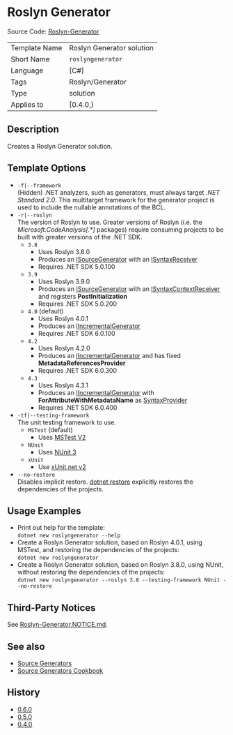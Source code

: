 # Roslyn Generator

Source Code: [Roslyn-Generator](../../source/production/F0.Templates/templates/Roslyn-Generator)

|               |                           |
|---------------|---------------------------|
| Template Name | Roslyn Generator solution |
| Short Name    | `roslyngenerator`         |
| Language      | [C#]                      |
| Tags          | Roslyn/Generator          |
| Type          | solution                  |
| Applies to    | [0.4.0,)                  |

## Description

Creates a Roslyn Generator solution.

## Template Options

- `-f|--framework`\
(Hidden) .NET analyzers, such as generators, must always target _.NET Standard 2.0_.
This multitarget framework for the generator project is used to include the nullable annotations of the BCL.
- `-r|--roslyn`\
The version of Roslyn to use.
Greater versions of Roslyn (i.e. the _Microsoft.CodeAnalysis[.*]_ packages) require consuming projects to be built with greater versions of the .NET SDK.
  - `3.8`
    - Uses Roslyn 3.8.0
    - Produces an [ISourceGenerator][isourcegenerator] with an [ISyntaxReceiver][isyntaxreceiver]
    - Requires .NET SDK 5.0.100
  - `3.9`
    - Uses Roslyn 3.9.0
    - Produces an [ISourceGenerator][isourcegenerator] with an [ISyntaxContextReceiver][isyntaxcontextreceiver] and registers **PostInitialization**
    - Requires .NET SDK 5.0.200
  - `4.0` (default)
    - Uses Roslyn 4.0.1
    - Produces an [IIncrementalGenerator][iincrementalgenerator]
    - Requires .NET SDK 6.0.100
  - `4.2`
    - Uses Roslyn 4.2.0
    - Produces an [IIncrementalGenerator][iincrementalgenerator] and has fixed **MetadataReferencesProvider**
    - Requires .NET SDK 6.0.300
  - `4.3`
    - Uses Roslyn 4.3.1
    - Produces an [IIncrementalGenerator][iincrementalgenerator] with **ForAttributeWithMetadataName** as [SyntaxProvider][syntaxprovider]
    - Requires .NET SDK 6.0.400
- `-tf|--testing-framework`\
The unit testing framework to use.
  - `MSTest` (default)
    - Uses [MSTest V2][testfx]
  - `NUnit`
    - Uses [NUnit 3][nunit]
  - `xUnit`
    - Use [xUnit.net v2][xunit]
- `--no-restore`\
Disables implicit restore.
[dotnet restore][dotnet-restore] explicitly restores the dependencies of the projects.

## Usage Examples

- Print out help for the template:\
`dotnet new roslyngenerator --help`
- Create a Roslyn Generator solution, based on Roslyn 4.0.1, using MSTest, and restoring the dependencies of the projects:\
`dotnet new roslyngenerator`
- Create a Roslyn Generator solution, based on Roslyn 3.8.0, using NUnit, without restoring the dependencies of the projects:\
`dotnet new roslyngenerator --roslyn 3.8 --testing-framework NUnit --no-restore`

## Third-Party Notices

See [Roslyn-Generator.NOTICE.md](./Roslyn-Generator.NOTICE.md).

## See also

- [Source Generators](https://docs.microsoft.com/dotnet/csharp/roslyn-sdk/source-generators-overview)
- [Source Generators Cookbook](https://github.com/dotnet/roslyn/blob/main/docs/features/source-generators.cookbook.md)

## History

- [0.6.0](../../CHANGELOG.md#v060-2022-11-10)
- [0.5.0](../../CHANGELOG.md#v050-2022-08-09)
- [0.4.0](../../CHANGELOG.md#v040-2022-04-15)

[isourcegenerator]: https://docs.microsoft.com/dotnet/api/microsoft.codeanalysis.isourcegenerator
[isyntaxreceiver]: https://docs.microsoft.com/dotnet/api/microsoft.codeanalysis.isyntaxreceiver
[isyntaxcontextreceiver]: https://docs.microsoft.com/dotnet/api/microsoft.codeanalysis.isyntaxcontextreceiver
[iincrementalgenerator]: https://docs.microsoft.com/dotnet/api/microsoft.codeanalysis.iincrementalgenerator
[syntaxprovider]: https://docs.microsoft.com/dotnet/api/microsoft.codeanalysis.incrementalgeneratorinitializationcontext.syntaxprovider
[testfx]: https://github.com/microsoft/testfx
[nunit]: https://github.com/nunit/nunit
[xunit]: https://github.com/xunit/xunit
[dotnet-restore]: https://docs.microsoft.com/dotnet/core/tools/dotnet-restore
